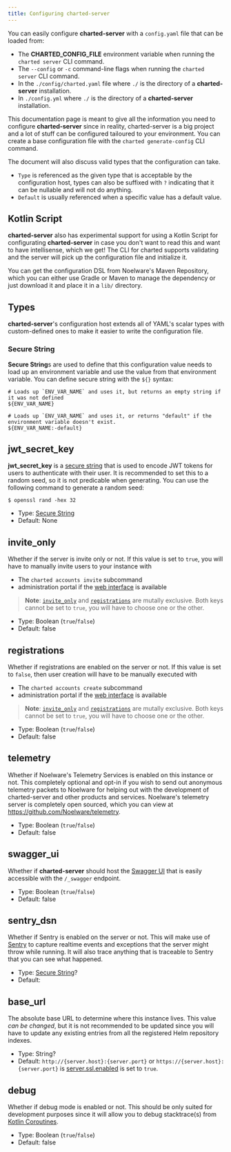 ```yaml
---
title: Configuring charted-server
---
```


You can easily configure **charted-server** with a `config.yaml` file that can be loaded from:

- The **CHARTED_CONFIG_FILE** environment variable when running the `charted server` CLI command.
- The `--config` or `-c` command-line flags when running the `charted server` CLI command.
- In the `./config/charted.yaml` file where `./` is the directory of a **charted-server** installation.
- In `./config.yml` where `./` is the directory of a **charted-server** installation.

This documentation page is meant to give all the information you need to configure **charted-server** since in reality,
charted-server is a big project and a lot of stuff can be configured tailoured to your environment. You can create a base
configuration file with the `charted generate-config` CLI command.

The document will also discuss valid types that the configuration can take.

- `Type` is referenced as the given type that is acceptable by the configuration host, types can also be suffixed
  with `?` indicating that it can be nullable and will not do anything.
- `Default` is usually referenced when a specific value has a default value.

## Kotlin Script

**charted-server** also has experimental support for using a Kotlin Script for configurating **charted-server** in case
you don't want to read this and want to have intellisense, which we get! The CLI for charted supports validating and the server
will pick up the configuration file and initialize it.

You can get the configuration DSL from Noelware's Maven Repository, which you can either use Gradle or Maven
to manage the dependency or just download it and place it in a `lib/` directory.

## Types

**charted-server**'s configuration host extends all of YAML's scalar types with custom-defined ones
to make it easier to write the configuration file.

### Secure String

**Secure String**s are used to define that this configuration value needs to load up an environment variable and use
the value from that environment variable. You can define secure string with the `${}` syntax:

```shell
# Loads up `ENV_VAR_NAME` and uses it, but returns an empty string if it was not defined
${ENV_VAR_NAME}

# Loads up `ENV_VAR_NAME` and uses it, or returns "default" if the environment variable doesn't exist.
${ENV_VAR_NAME:-default}
```

## jwt_secret_key

**jwt_secret_key** is a [secure string](#secure-string) that is used to encode JWT tokens for users to authenticate with their user. It
is recommended to set this to a random seed, so it is not predicable when generating. You can use the following command to generate a random
seed:

```shell
$ openssl rand -hex 32
```

- Type: [Secure String](#secure-string)
- Default: None

## invite_only

Whether if the server is invite only or not. If this value is set to `true`, you will have to manually invite users
to your instance with

- The `charted accounts invite` subcommand
- administration portal if the [web interface](https://charts.noelware.org/docs/web-ui/latest) is available

> **Note**: [`invite_only`](#inviteonly) and [`registrations`](#registrations) are mutally exclusive. Both keys
> cannot be set to `true`, you will have to choose one or the other.

- Type: Boolean (`true`/`false`)
- Default: false

## registrations

Whether if registrations are enabled on the server or not. If this value is set to `false`, then user creation will have to be manually executed
with

- The `charted accounts create` subcommand
- administration portal if the [web interface](https://charts.noelware.org/docs/web-ui/latest) is available

> **Note**: [`invite_only`](#inviteonly) and [`registrations`](#registrations) are mutally exclusive. Both keys
> cannot be set to `true`, you will have to choose one or the other.

- Type: Boolean (`true`/`false`)
- Default: false

## telemetry

Whether if Noelware's Telemetry Services is enabled on this instance or not. This completely optional
and opt-in if you wish to send out anonymous telemetry packets to Noelware for helping out with the development
of charted-server and other products and services. Noelware's telemetry server is completely open sourced,
which you can view at https://github.com/Noelware/telemetry.

- Type: Boolean (`true`/`false`)
- Default: false

## swagger_ui

Whether if **charted-server** should host the [Swagger UI](https://swagger.io/tools/swagger-ui) that is
easily accessible with the `/_swagger` endpoint.

- Type: Boolean (`true`/`false`)
- Default: false

## sentry_dsn

Whether if Sentry is enabled on the server or not. This will make use of [Sentry](https://sentry.io) to capture realtime events
and exceptions that the server might throw while running. It will also trace anything that is traceable to Sentry that you can see
what happened.

- Type: [Secure String](#secure-string)?
- Default: <not set>

## base_url

The absolute base URL to determine where this instance lives. This value _can be changed_, but it is not recommended to be
updated since you will have to update any existing entries from all the registered Helm repository indexes.

- Type: String?
- Default: `http://{server.host}:{server.port}` or `https://{server.host}:{server.port}` is [server.ssl.enabled]() is set to `true`.

## debug

Whether if debug mode is enabled or not. This should be only suited for development purposes since it will allow you
to debug stacktrace(s) from [Kotlin Coroutines]().

- Type: Boolean (`true`/`false`)
- Default: false
